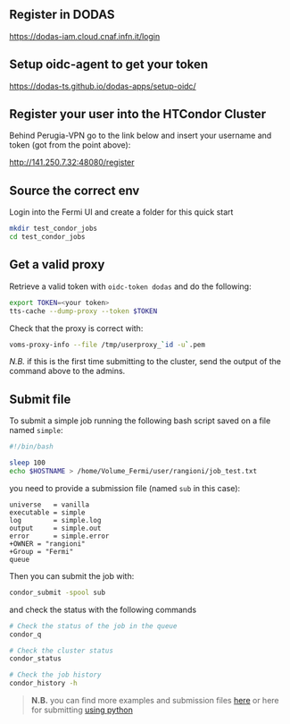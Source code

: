 ## Register in DODAS

https://dodas-iam.cloud.cnaf.infn.it/login

## Setup oidc-agent to get your token

https://dodas-ts.github.io/dodas-apps/setup-oidc/

## Register your user into the HTCondor Cluster

Behind Perugia-VPN go to the link below and insert your username and token (got from the point above):

http://141.250.7.32:48080/register


## Source the correct env

Login into the Fermi UI and create a folder for this quick start

```bash
mkdir test_condor_jobs
cd test_condor_jobs
```

## Get a valid proxy

Retrieve a valid token with `oidc-token dodas` and do the following:

```bash
export TOKEN=<your token>
tts-cache --dump-proxy --token $TOKEN
```

Check that the proxy is correct with:

```bash
voms-proxy-info --file /tmp/userproxy_`id -u`.pem
```

*N.B.* if this is the first time submitting to the cluster, send the output of the command above to the admins.

## Submit file

To submit a simple job running the following bash script saved on a file named `simple`:

```bash
#!/bin/bash

sleep 100
echo $HOSTNAME > /home/Volume_Fermi/user/rangioni/job_test.txt
```

you need to provide a submission file (named `sub` in this case):

```text
universe   = vanilla
executable = simple
log        = simple.log
output     = simple.out
error      = simple.error
+OWNER = "rangioni"
+Group = "Fermi"
queue
```

Then you can submit the job with:

```bash
condor_submit -spool sub
```

and check the status with the following commands

```bash
# Check the status of the job in the queue
condor_q

# Check the cluster status
condor_status

# Check the job history
condor_history -h
```

> **N.B.** you can find more examples and submission files [here](https://htcondor.readthedocs.io/en/latest/users-manual/submitting-a-job.html) or here for submitting [using python](https://research.cs.wisc.edu/htcondor/python_notebook_examples/HOWTO_Submit_bag_of_jobs.html)